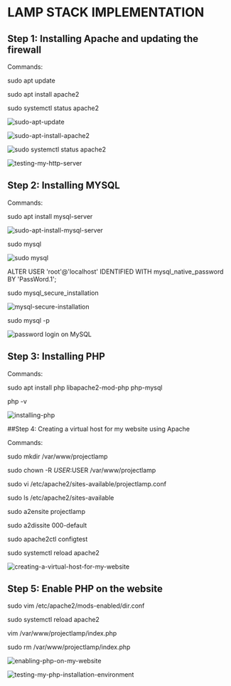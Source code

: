 
# LAMP STACK IMPLEMENTATION

## Step 1: Installing Apache and updating the firewall

Commands:

sudo apt update

sudo apt install apache2

sudo systemctl status apache2

![sudo-apt-update](https://user-images.githubusercontent.com/111616140/209890803-8d32deaa-13dd-4311-9ca0-36db8da3cce0.png)

![sudo-apt-install-apache2](https://user-images.githubusercontent.com/111616140/209890816-64769d1b-b3b1-49cc-bcec-3cecf204ed97.png)

![sudo systemctl status apache2](https://user-images.githubusercontent.com/111616140/209890825-646ccc73-7e6f-40c0-a641-290c42692e6b.png)

![testing-my-http-server](https://user-images.githubusercontent.com/111616140/209891118-ab016578-f88e-41ec-acad-040ab6ce95eb.png)

## Step 2: Installing MYSQL

Commands:

sudo apt install mysql-server

![sudo-apt-install-mysql-server](https://user-images.githubusercontent.com/111616140/209891629-3ea1436d-9a1d-4d3b-9c1c-95bbc3a7c629.png)

sudo mysql

![sudo mysql](https://user-images.githubusercontent.com/111616140/209891644-fb4f0eaf-8f00-4132-a525-e0b1bf2dc803.png)

ALTER USER 'root'@'localhost' IDENTIFIED WITH mysql_native_password BY 'PassWord.1';

sudo mysql_secure_installation

![mysql-secure-installation](https://user-images.githubusercontent.com/111616140/209892012-9b5f4ea9-f0dd-44bb-b1a1-9a13d00ece85.jpg)

sudo mysql -p

![password login on MySQL](https://user-images.githubusercontent.com/111616140/209892022-7e31f093-375a-4d0b-bf11-fc9e102c2ee5.png)

## Step 3: Installing PHP

Commands:

sudo apt install php libapache2-mod-php php-mysql

php -v

![installing-php](https://user-images.githubusercontent.com/111616140/209892510-9fb90e3a-e5a2-42fa-93dd-fe1b2c682dd2.jpg)

##Step 4: Creating a virtual host for my website using Apache

Commands:

sudo mkdir /var/www/projectlamp

sudo chown -R $USER:$USER /var/www/projectlamp

sudo vi /etc/apache2/sites-available/projectlamp.conf

sudo ls /etc/apache2/sites-available

sudo a2ensite projectlamp

sudo a2dissite 000-default

sudo apache2ctl configtest

sudo systemctl reload apache2

![creating-a-virtual-host-for-my-website](https://user-images.githubusercontent.com/111616140/209893157-adbe1aeb-43b7-4b87-9060-69673159d0c9.jpg)

## Step 5: Enable PHP on the website

sudo vim /etc/apache2/mods-enabled/dir.conf

sudo systemctl reload apache2

vim /var/www/projectlamp/index.php

sudo rm /var/www/projectlamp/index.php

![enabling-php-on-my-website](https://user-images.githubusercontent.com/111616140/209893180-00a6b807-5cc8-45b6-9d96-b445c3290fc5.jpg)

![testing-my-php-installation-environment](https://user-images.githubusercontent.com/111616140/209893186-dd2247d7-e53e-4c10-ad1b-5a32672219c5.jpg)
